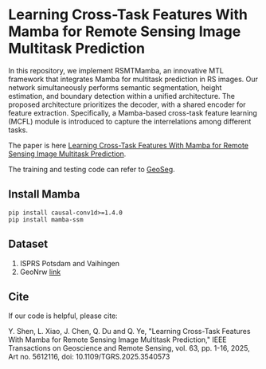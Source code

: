 #  Learning Cross-Task Features With Mamba for Remote Sensing Image Multitask Prediction

In this repository, we implement RSMTMamba, an innovative MTL framework that integrates Mamba for multitask prediction in RS images. Our network simultaneously performs semantic segmentation, height estimation, and boundary detection within a unified architecture. The proposed architecture prioritizes the decoder, with a shared encoder for feature extraction. Specifically, a Mamba-based cross-task feature learning (MCFL) module is introduced to capture the interrelations among different tasks. 

The paper is here  [Learning Cross-Task Features With Mamba for Remote Sensing Image Multitask Prediction](https://ieeexplore.ieee.org/abstract/document/10879310).

The training and testing code can refer to [GeoSeg](https://github.com/WangLibo1995/GeoSeg).

## Install Mamba
```
pip install causal-conv1d>=1.4.0
pip install mamba-ssm
```

## Dataset
1. ISPRS Potsdam and Vaihingen
2. GeoNrw [link](https://github.com/gbaier/geonrw)

## Cite
If our code is helpful, please cite:

Y. Shen, L. Xiao, J. Chen, Q. Du and Q. Ye, "Learning Cross-Task Features With Mamba for Remote Sensing Image Multitask Prediction," IEEE Transactions on Geoscience and Remote Sensing, vol. 63, pp. 1-16, 2025, Art no. 5612116, doi: 10.1109/TGRS.2025.3540573

